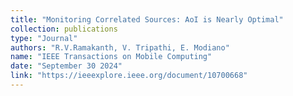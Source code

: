 ```yaml
---
title: "Monitoring Correlated Sources: AoI is Nearly Optimal"
collection: publications
type: "Journal"
authors: "R.V.Ramakanth, V. Tripathi, E. Modiano"
name: "IEEE Transactions on Mobile Computing"
date: "September 30 2024"
link: "https://ieeexplore.ieee.org/document/10700668"
---
```



